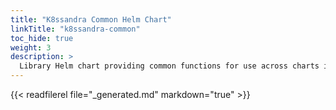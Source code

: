 ```yaml
---
title: "K8ssandra Common Helm Chart"
linkTitle: "k8ssandra-common"
toc_hide: true
weight: 3
description: >
  Library Helm chart providing common functions for use across charts in the K8ssandra project.
---
```


{{< readfilerel file="_generated.md" markdown="true" >}}
